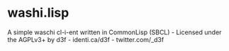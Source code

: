 washi.lisp
==========

A simple waschi cl-i-ent written in CommonLisp (SBCL) - Licensed under the AGPLv3+ by d3f - identi.ca/d3f - twitter.com/_d3f
